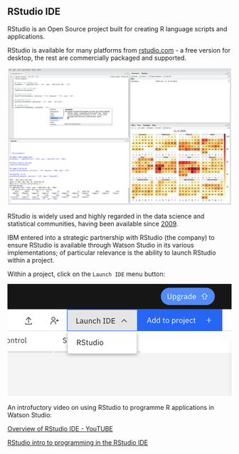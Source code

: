 ## RStudio IDE

RStudio is an Open Source project built for creating R language scripts and applications.

RStudio is available for many platforms from [rstudio.com](https://rstudio.com/products/rstudio/download/) - a free version for desktop, the rest are commercially packaged and supported.

![rstudio-ide](/res/rstudio-ide.png)

RStudio is widely used and highly regarded in the data science and statistical communities, having been available since [2009](https://en.wikipedia.org/wiki/RStudio).

IBM entered into a strategic partnership with RStudio (the company) to ensure RStudio is available through Watson Studio in its various implementations; of particular relevance is the ability to launch RStudio within a project.

Within a project, click on the `Launch IDE` menu button:

![rstudio-watson](/res/rstudio-watson.png)

An introfuctory video on using RStudio to programme R applications in Watson Studio:

[Overview of RStudio IDE - YouTUBE](https://www.youtube.com/watch?v=dBPkTW6_0TQ)

[RStudio intro to programming in the RStudio IDE](https://rstudio.com/resources/webinars/programming-part-1-writing-code-in-rstudio/)
